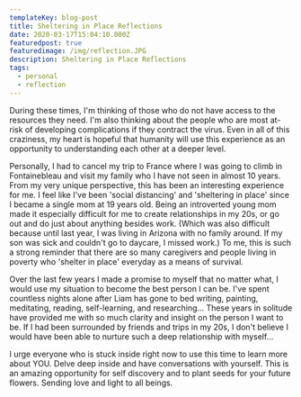 ```yaml
---
templateKey: blog-post
title: Sheltering in Place Reflections
date: 2020-03-17T15:04:10.000Z
featuredpost: true
featuredimage: /img/reflection.JPG
description: Sheltering in Place Reflections
tags:
  - personal
  - reflection
---
```



During these times, I'm thinking of those who do not have access to the resources they need. I'm also thinking about the people who are most at-risk of developing complications if they contract the virus. Even in all of this craziness, my heart is hopeful that humanity will use this experience as an opportunity to understanding each other at a deeper level.

Personally, I had to cancel my trip to France where I was going to climb in Fontainebleau and visit my family who I have not seen in almost 10 years. From my very unique perspective, this has been an interesting experience for me. I feel like I've been 'social distancing' and 'sheltering in place' since I became a single mom at 19 years old. Being an introverted young mom made it especially difficult for me to create relationships in my 20s, or go out and do just about anything besides work. (Which was also difficult because until last year, I was living in Arizona with no family around. If my son was sick and couldn't go to daycare, I missed work.) To me, this is such a strong reminder that there are so many caregivers and people living in poverty who 'shelter in place' everyday as a means of survival. 

Over the last few years I made a promise to myself that no matter what, I would use my situation to become the best person I can be. I've spent countless nights alone after Liam has gone to bed writing, painting, meditating, reading, self-learning, and researching... These years in solitude have provided me with so much clarity and insight on the person I want to be. If I had been surrounded by friends and trips in my 20s, I don't believe I would have been able to nurture such a deep relationship with myself...

I urge everyone who is stuck inside right now to use this time to learn more about YOU. Delve deep inside and have conversations with yourself. This is an amazing opportunity for self discovery and to plant seeds for your future flowers. Sending love and light to all beings.


